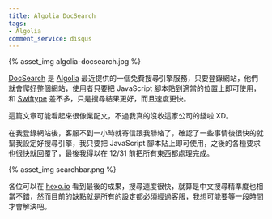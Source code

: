 ```yaml
---
title: Algolia DocSearch
tags:
- Algolia
comment_service: disqus
---
```

{% asset_img algolia-docsearch.jpg %}

[DocSearch] 是 [Algolia] 最近提供的一個免費搜尋引擎服務，只要登錄網站，他們就會爬好整個網站，使用者只要把 JavaScript 腳本貼到適當的位置上即可使用，和 [Swiftype] 差不多，只是搜尋結果更好，而且速度更快。

這篇文章可能看起來很像業配文，不過我真的沒收這家公司的錢啦 XD。

<!-- more -->

在我登錄網站後，客服不到一小時就寄信跟我聯絡了，確認了一些事情後很快的就幫我設定好搜尋引擎，我只要把 JavaScript 腳本貼上即可使用，之後的各種要求也很快就回覆了，最後我得以在 12/31 前把所有東西都處理完成。

{% asset_img searchbar.png %}

各位可以在 [hexo.io] 看到最後的成果，搜尋速度很快，就算是中文搜尋精準度也相當不錯，然而目前的缺點就是所有的設定都必須經過客服，我想可能要等一段時間才會解決吧。

[DocSearch]: https://community.algolia.com/docsearch/
[Algolia]: https://www.algolia.com/
[Swiftype]: https://swiftype.com/
[hexo.io]: https://hexo.io/
